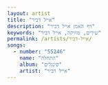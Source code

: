 ```yaml
---
layout: artist
title: "אייל דביר"
description: "דף האמן אייל דביר"
keywords: "שירים, מוזיקה, אייל דביר"
permalink: /artists/אייל-דביר/
songs:
  - number: "55246"
    name: "התחלה"
    album: "סינגלים"
    artist: "אייל דביר"
---
```

